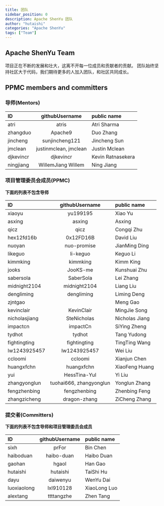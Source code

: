 ```yaml
---
title: 团队
sidebar_position: 0
description: Apache ShenYu 团队
author: "hutaishi"
categories: "Apache ShenYu"
tags: ["Team"]
---
```



## Apache ShenYu Team 

项目正在不断的发展和壮大，这离不开每一位成员和贡献者的贡献。
团队始终坚持社区大于代码，我们期待更多的人加入团队，和社区共同成长。

## PPMC members and committers

### 导师(Mentors)

| ID                          |    githubUsername	    | public name                         |
|:----------------------------|:---------------------:|:------------------------------------|
| atri                        |         atris         | Atri Sharma                         |
| zhangduo                    |        Apache9        | Duo Zhang                           |
| jincheng                    |    sunjincheng121     | Jincheng Sun                        |
| jmclean                     | justinmclean, jmclean | Justin Mclean                       |
| djkevincr                   |       djkevincr       | Kevin Ratnasekera                   |
| ningjiang                   |  WillemJiang Willem   | Ning Jiang                          |


### 项目管理委员会成员(PPMC)

**下面的列表不包含导师**

| ID            |     githubUsername      | public name    |
| :------------ | :---------------------: | :------------- |
| xiaoyu        |        yu199195         | Xiao Yu        |
| asxing        |         asxing          | Asxing         |
| qicz          |          qicz           | Congqi Zhu     |
| hex12fd16b    |        0x12FD16B        | David Liu      |
| nuoyan        |       nuo-promise       | JianMing Ding  |
| likeguo       |        li-keguo         | Keguo Li       |
| kimmking      |        kimmking         | Kimm King      |
| jooks         |        JooKS-me         | Kunshuai Zhu   |
| sabersola     |        SaberSola        | Lei Zhang      |
| midnight2104  |      midnight2104       | Liang Liu      |
| dengliming    |       dengliming        | Liming Deng    |
| zjntgao       |                         | Meng Gao       |
| kevinclair    |       KevinClair        | MingJie Song   |
| nicholasjiang |       SteNicholas       | Nicholas Jiang |
| impactcn      |        impactCn         | SiYing Zheng   |
| tydhot        |         tydhot          | Tang Yudong    |
| fightingting  |      fightingting       | TingTing Wang  |
| lw1243925457  |      lw1243925457       | Wei Liu        |
| ccloomi       |         ccloomi         | Xianjun Chen   |
| huangxfchn    |       huangxfchn        | XiaoFeng Huang |
| yui           |      HessTina-YuI       | Yi Liu         |
| zhangyonglun  | tuohai666, zhangyonglun | Yonglun Zhang  |
| fengzhenbing  |      fengzhenbing       | Zhenbing Feng  |
| zhangzicheng  |      dragon-zhang       | ZiCheng Zhang  |

### 提交者(Committers)

**下面的列表不包含导师和项目管理委员会成员**

| ID          | githubUsername | public name  |
| :---------- | :------------: | :----------- |
| sixh        |     prFor      | Bin Chen     |
| haiboduan   |   haibo-duan   | Haibo Duan   |
| gaohan      |     hgaol      | Han Gao      |
| hutaishi    |    hutaishi    | TaiShi Hu    |
| dayu        |    daiwenyu    | WenYu Dai    |
| luoxiaolong |   lxl910128    | XiaoLong Luo |
| alextang    |   ttttangzhe   | Zhen Tang    |
